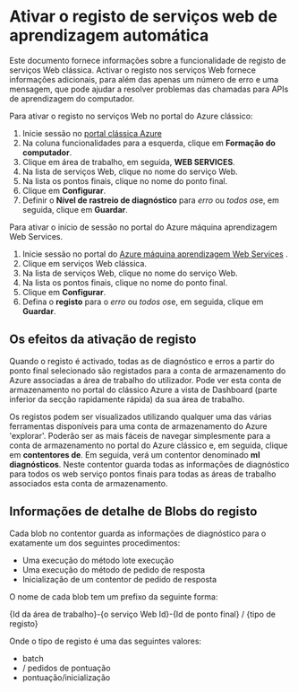 <properties 
    pageTitle="Registo para os serviços web de aprendizagem máquina | Microsoft Azure" 
    description="Saiba como ativar o registo de serviços web de aprendizagem automática. Registo fornece informações adicionais para ajudar a resolver as APIs." 
    services="machine-learning" 
    documentationCenter="" 
    authors="raymondlaghaeian" 
    manager="jhubbard"
    editor="cgronlun"/>

<tags
    ms.service="machine-learning"
    ms.devlang="na"
    ms.topic="article"
    ms.tgt_pltfrm="na"
    ms.workload="big-data" 
    ms.date="10/05/2016"
    ms.author="raymondl;garye"/>

# <a name="enable-logging-for-machine-learning-web-services"></a>Ativar o registo de serviços web de aprendizagem automática  

Este documento fornece informações sobre a funcionalidade de registo de serviços Web clássica. Activar o registo nos serviços Web fornece informações adicionais, para além das apenas um número de erro e uma mensagem, que pode ajudar a resolver problemas das chamadas para APIs de aprendizagem do computador.  

Para ativar o registo no serviços Web no portal do Azure clássico:   

1.  Inicie sessão no [portal clássica Azure](https://manage.windowsazure.com/)
2.  Na coluna funcionalidades para a esquerda, clique em **Formação do computador**.
3.  Clique em área de trabalho, em seguida, **WEB SERVICES**.
4.  Na lista de serviços Web, clique no nome do serviço Web.
5.  Na lista os pontos finais, clique no nome do ponto final.
6.  Clique em **Configurar**.
7.  Definir o **Nível de rastreio de diagnóstico** para *erro* ou *todos os*e, em seguida, clique em **Guardar**.

Para ativar o início de sessão no portal do Azure máquina aprendizagem Web Services.

1. Inicie sessão no portal do [Azure máquina aprendizagem Web Services](https://services.azureml.net) .
2. Clique em serviços Web clássica.
3.  Na lista de serviços Web, clique no nome do serviço Web.
4.  Na lista os pontos finais, clique no nome do ponto final.
5.  Clique em **Configurar**.
6.  Defina o **registo** para o *erro* ou *todos os*e, em seguida, clique em **Guardar**.

## <a name="the-effects-of-enabling-logging"></a>Os efeitos da ativação de registo

Quando o registo é activado, todas as de diagnóstico e erros a partir do ponto final selecionado são registados para a conta de armazenamento do Azure associadas a área de trabalho do utilizador. Pode ver esta conta de armazenamento no portal do clássico Azure a vista de Dashboard (parte inferior da secção rapidamente rápida) da sua área de trabalho.  

Os registos podem ser visualizados utilizando qualquer uma das várias ferramentas disponíveis para uma conta de armazenamento do Azure 'explorar'. Poderão ser as mais fáceis de navegar simplesmente para a conta de armazenamento no portal do Azure clássico e, em seguida, clique em **contentores de**. Em seguida, verá um contentor denominado **ml diagnósticos**. Neste contentor guarda todas as informações de diagnóstico para todos os web serviço pontos finais para todas as áreas de trabalho associados esta conta de armazenamento. 
 
## <a name="log-blob-detail-information"></a>Informações de detalhe de Blobs do registo

Cada blob no contentor guarda as informações de diagnóstico para o exatamente um dos seguintes procedimentos:

-   Uma execução do método lote execução  
-   Uma execução do método de pedido de resposta  
-   Inicialização de um contentor de pedido de resposta
  
O nome de cada blob tem um prefixo da seguinte forma: 

{Id da área de trabalho}-{o serviço Web Id}-{Id de ponto final} / {tipo de registo}  

Onde o tipo de registo é uma das seguintes valores:  

- batch  
- / pedidos de pontuação  
- pontuação/inicialização  